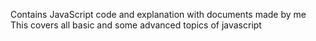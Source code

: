 
Contains JavaScript code and explanation with documents made by me
This covers all basic and some advanced topics of javascript
